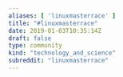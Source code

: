 ```yaml
---
aliases: [ 'linuxmasterrace' ]
title: "#linuxmasterrace"
date: 2019-01-03T10:35:14Z
draft: false
type: community
kind: "technology_and_science"
subreddit: "linuxmasterrace"
---
```

